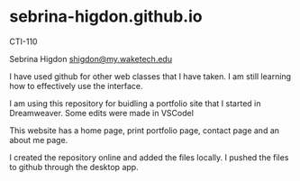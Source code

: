 # sebrina-higdon.github.io
CTI-110

Sebrina Higdon
shigdon@my.waketech.edu

I have used github for other web classes that I have taken. I am still learning how to effectively use the interface.

I am using this repository for buidling a portfolio site that I started in Dreamweaver. Some edits were made in VSCodel

This website has a home page, print portfolio page, contact page and an about me page.

I created the repository online and added the files locally. I pushed the files to github through the desktop app.
